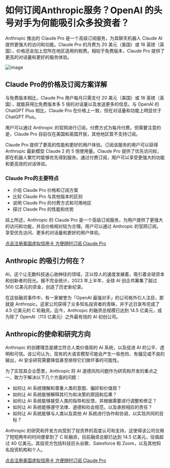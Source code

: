 # 如何订阅Anthropic服务？OpenAI 的头号对手为何能吸引众多投资者？

Anthropic 推出的 Claude Pro 是一个高级订阅服务，为其聊天机器人 Claude AI 提供更强大的访问和功能。Claude Pro 的月费为 20 美元（美国）或 18 英镑（英国），价格还会加上您所在地区适用的税费。相较于免费版本，Claude Pro 提供了更高的对话量和更好的服务体验。

![image](https://github.com/enqi996/Anthropic/assets/169963696/9c7192b6-a2fc-4410-a40d-b0680a4bf402)

## Claude Pro的价格及订阅方案详解


与免费版本相比，Claude Pro 用户每月只需支付 20 美元（美国）或 18 英镑（英国），就能获得比免费版本多 5 倍的对话量以及发送更多的信息。与 OpenAI 的 ChatGPT Plus 相比，Claude Pro 在价格上一致，但在对话量和功能上明显优于 ChatGPT Plus。

用户可以通过 Anthropic 的官网进行订阅，付费方式为每月付费。但需要注意的是，Claude Pro 目前仅在美国和英国开放，其他地区暂不支持订阅。

Claude Pro 提供了更高的性能和更好的用户体验。订阅该服务的用户可以获得 Anthropic 最新模型 Claude 2 的 5 倍使用量。Claude Pro 提供了优先访问权，即在机器人繁忙时能够优先得到服务。通过付费订阅，用户可以享受更强大的功能和更高效的对话体验。

### Claude Pro的主要特点

- 介绍 Claude Pro 价格和订阅方案
- 比较 Claude Pro 与其他版本的区别
- 说明 Claude Pro 的付费方式和可用地区
- 探讨 Claude Pro 的性能和优势

综上所述，Anthropic 的 Claude Pro 是一个高级订阅服务，为用户提供了更强大的访问和功能，并且价格相对较为合理。用户可以通过 Anthropic 的官网订阅，享受优先访问、更多的对话量和更好的用户体验。

[点击注册美国虚拟信用卡 方便随时订阅 Claude Pro](https://bit.ly/bewildcard)

## Anthropic 的吸引力何在？

AI，这个让无数科技迷心驰神往的领域，正以惊人的速度发展着，吸引着全球资本和创新者的目光。据不完全统计，2023 年上半年，全球 AI 创企共筹集了超过 500 亿美元的资金，创造了历史新纪录。

在这些融资事件中，有一家被誉为「OpenAI 最强对手」的公司格外引人注目，那就是 Anthropic。这家公司获得了众多知名投资者的青睐，并于近日宣布完成了 4.5 亿美元的 C 轮融资。迄今，Anthropic 的融资总规模已达到 14.5 亿美元，成为除了 OpenAI（113 亿美元）之外最有钱的 AI 初创公司。

## Anthropic的使命和研究方向

Anthropic 的创建理念是建立符合人类价值观的 AI 系统，以及促进 AI 的公平、透明和可信。该公司认为，现有的大语言模型可能会产生一些危险、有偏见或不良的输出，AI 安全研究需要降低甚至排除它们做坏事的可能性。

为了实现其企业愿景，Anthropic 将 AI 道德风险问题作为研究和开发的重点之一，致力于解决以下几个方面的问题：

- 如何让 AI 系统理解和尊重人类的意图、偏好和价值观？
- 如何让 AI 系统能够解释其行为和决策的原因和后果？
- 如何让 AI 系统能够接受人类的指导和反馈，并根据需要进行调整和修正？
- 如何让 AI 系统能够遵守法律、道德和社会规范，以及承担相应的责任？
- 如何让 AI 系统能够与人类以及其他 AI 系统进行协作和协调，以实现共同的目标？

Anthropic 的研究和开发方向受到了投资界的高度认可和支持，这使得该公司仅用了短短两年的时间便拿到了 C 轮融资，目前融资总额已达到 14.5 亿美元，估值超过 40 亿美元。其投资方包括科技巨头谷歌、Salesforce 和 Zoom，以及其他知名投资机构和个人。

[点击注册美国虚拟信用卡 方便随时订阅 Claude Pro](https://bit.ly/bewildcard)

